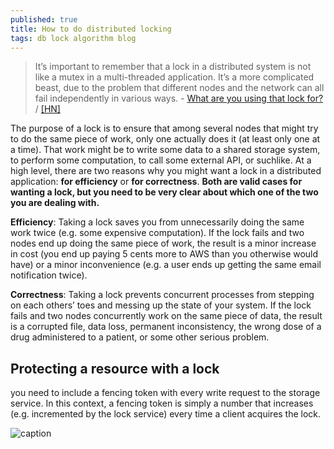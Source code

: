 ```yaml
---
published: true
title: How to do distributed locking
tags: db lock algorithm blog
---
```

>  It’s important to remember that a lock in a distributed system is not like a mutex in a multi-threaded application. It’s a more complicated beast, due to the problem that different nodes and the network can all fail independently in various ways. - [What are you using that lock for?](http://martin.kleppmann.com/2016/02/08/how-to-do-distributed-locking.html) / 
[\[HN\]](https://news.ycombinator.com/item?id=11059738)

The purpose of a lock is to ensure that among several nodes that might try to do the same piece of work, only one actually does it (at least only one at a time). That work might be to write some data to a shared storage system, to perform some computation, to call some external API, or suchlike. At a high level, there are two reasons why you might want a lock in a distributed application: **for efficiency** or **for correctness**. **Both are valid cases for wanting a lock, but you need to be very clear about which one of the two you are dealing with.** 

**Efficiency**: Taking a lock saves you from unnecessarily doing the same work twice (e.g. some expensive computation). If the lock fails and two nodes end up doing the same piece of work, the result is a minor increase in cost (you end up paying 5 cents more to AWS than you otherwise would have) or a minor inconvenience (e.g. a user ends up getting the same email notification twice).

**Correctness**: Taking a lock prevents concurrent processes from stepping on each others’ toes and messing up the state of your system. If the lock fails and two nodes concurrently work on the same piece of data, the result is a corrupted file, data loss, permanent inconsistency, the wrong dose of a drug administered to a patient, or some other serious problem.

## Protecting a resource with a lock

you need to include a fencing token with every write request to the storage service. In this context, a fencing token is simply a number that increases (e.g. incremented by the lock service) every time a client acquires the lock. 

![caption](https://martin.kleppmann.com/2016/02/fencing-tokens.png)

